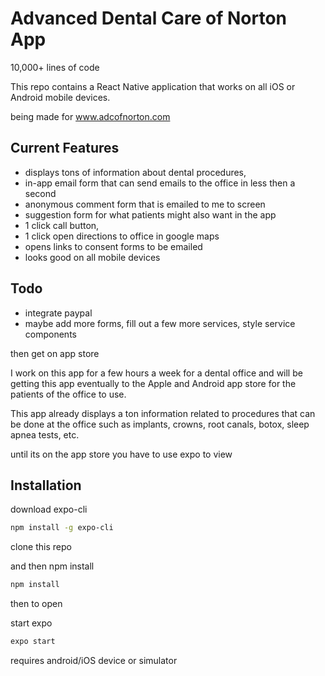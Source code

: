 # Advanced Dental Care of Norton App

10,000+ lines of code

This repo contains a React Native application that works on all iOS or Android mobile devices.

being made for www.adcofnorton.com

## Current Features

- displays tons of information about dental procedures,
- in-app email form that can send emails to the office in less then a second
- anonymous comment form that is emailed to me to screen
- suggestion form for what patients might also want in the app
- 1 click call button,
- 1 click open directions to office in google maps
- opens links to consent forms to be emailed
- looks good on all mobile devices

## Todo

- integrate paypal
- maybe add more forms, fill out a few more services, style service components

then get on app store

I work on this app for a few hours a week for a dental office and will be getting this app eventually
to the Apple and Android app store for the patients of the office to use.

This app already displays a ton information related to procedures that can be done at the office such as implants, crowns, root canals, botox, sleep apnea tests, etc.

until its on the app store you have to use expo to view

## Installation

download expo-cli

```bash
npm install -g expo-cli
```

clone this repo

and then npm install

```bash
npm install
```

then to open

start expo

```bash
expo start
```

requires android/iOS device or simulator
